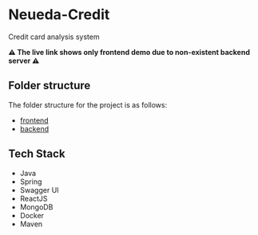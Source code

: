 # Neueda-Credit

Credit card analysis system

**⚠️ The live link shows only frontend demo due to non-existent backend server ⚠️**

## Folder structure

The folder structure for the project is as follows:

- [frontend](./ui/)
- [backend](./backend/)

## Tech Stack

- Java
- Spring
- Swagger UI
- ReactJS
- MongoDB
- Docker
- Maven
